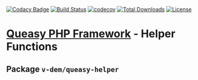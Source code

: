 [![Codacy Badge](https://api.codacy.com/project/badge/Grade/fbb126310130406aa3f4d16bd1d36038)](https://app.codacy.com/manual/v-dem/queasy-helper?utm_source=github.com&utm_medium=referral&utm_content=v-dem/queasy-helper&utm_campaign=Badge_Grade_Dashboard)
[![Build Status](https://travis-ci.com/v-dem/queasy-helper.svg?branch=master)](https://travis-ci.com/v-dem/queasy-helper)
[![codecov](https://codecov.io/gh/v-dem/queasy-helper/branch/master/graph/badge.svg)](https://codecov.io/gh/v-dem/queasy-helper)
[![Total Downloads](https://poser.pugx.org/v-dem/queasy-helper/downloads)](https://packagist.org/packages/v-dem/queasy-helper)
[![License](https://poser.pugx.org/v-dem/queasy-helper/license)](https://packagist.org/packages/v-dem/queasy-helper)

# [Queasy PHP Framework](https://github.com/v-dem/queasy-helper/) - Helper Functions

## Package `v-dem/queasy-helper`

